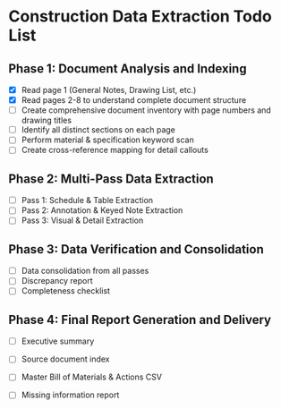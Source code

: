 # Construction Data Extraction Todo List

## Phase 1: Document Analysis and Indexing
- [x] Read page 1 (General Notes, Drawing List, etc.)
- [x] Read pages 2-8 to understand complete document structure
- [ ] Create comprehensive document inventory with page numbers and drawing titles
- [ ] Identify all distinct sections on each page
- [ ] Perform material & specification keyword scan
- [ ] Create cross-reference mapping for detail callouts

## Phase 2: Multi-Pass Data Extraction
- [ ] Pass 1: Schedule & Table Extraction
- [ ] Pass 2: Annotation & Keyed Note Extraction  
- [ ] Pass 3: Visual & Detail Extraction

## Phase 3: Data Verification and Consolidation
- [ ] Data consolidation from all passes
- [ ] Discrepancy report
- [ ] Completeness checklist

## Phase 4: Final Report Generation and Delivery
- [ ] Executive summary
- [ ] Source document index
- [ ] Master Bill of Materials & Actions CSV
- [ ] Missing information report

